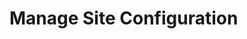 # Manage Site Configuration

<!-- You can build a wide variety of different types of websites using sites:
- Sites for your organizations
- Corporate websites
- Company intranets
- Small sites designed for internal teams
- Public-facing websites
- Extranets

Businesses can use sites to manage their internal teams by leveraging Liferay's robust user management and permission features.

## Livingstone's Website Needs {#livingstone}

Let's think about what kinds of sites _Livingstone Hotels & Resorts_ will need:

* A corporate site that features information and resources about the hotel group
	- A public-facing site featuring news and updates about the group, legal information, links to the hotels that belong to the group, and information about the history of _Livingstone Hotels & Resorts_
* Public-facing sites for each of the hotels within their group
	- Each of the websites should feature an option to book rooms at the hotel, information on amenities, details on reserving the hotel for events, travel packages, and information on local food and drink hotspots and things to do in the area.
* An internal employee intranet and digital workspace, _Livingstone Loop_
	- This site should be a space for employees to keep up-to-date with what's happening in the company and access employee materials.
	- The intranet should feature a space for employees to see company news and events, pages for teams within the company, and a repository of information from Human Resources.
		* This should include information on health insurance, documents, and policies necessary for employee success, calendars, training guides, and access to the employee handbook.
* A public-facing site for their travel magazine _Livingstone Life_
	- The _Livingstone Life_ site should present the latest articles and blog posts being created by the Livingstone team in an appealing way
	- Need pages where they can collect featured articles, photo galleries, top 10 lists, travel reviews, and links to travel packages sold by the Livingstone Group

Using the versatility of Liferay Sites, _Livingstone_ can create exactly the kinds of sites needed to meet their needs.

## Site Membership {#membership}

Once a user is a site member, they not only have access to a site's private pages, but they are also given any additional permissions that belong to the Site Member role. Member permissions can be modified through the permissions menus on the site or by creating different Site Teams.

<div class="key-point">
Key Point: <br />
Sites in Liferay have three different kinds of membership:
<ol>
  <li><i>Open</i>: When a site has open membership, any Liferay User can become a member of the site at any time.</li>
  <li><i>Restricted</i>: Restricted membership means a user can request membership to a site, but the Site Administrator must approve the user's request before they can become a site member.</li>
  <li><i>Private</i>: With private membership, users cannot request site membership. Site Administrators must manually select and add a user as a member.</li>
</ol>
</div>

You can view all the available open and restricted sites by adding the _My Sites_ application to a page and accessing the _Available Sites_ tab. Users can request access to any of the sites they are not already a Member of by selecting the _option_ button next to a site and choosing _Join_. Members of a site can be given additional privileges in the site with permissions. Site and Platform Administrators can give individual users unique permissions on resources within a site.

<div class="note">
Note: Site Membership is a default Site Role that gives users access to Private Pages in that site, along with permissions to view site assets.
</div>

## Site Roles

It is also possible to assign different roles within a site to Site Members. This can be done through _Site Roles_, which are defined equally for all sites, or through _Teams_, which are unique for each site.

<div class="key-point">
Key Point: <br />
<b>Site Roles</b> is a unique way of giving users access to do more within a site.
</div>

<figure>
	<img src="../images/lecture-images/site-roles.png" style="max-height:100%" />
	<figcaption style="font-size: x-small">Fig.1 The default Site Roles as seen in the Control Panel</figcaption>
</figure>

## Teams

Teams offer another way of giving users access to resources within a site. Site Roles can give you access to any number of resources in a site, whereas Teams only give you access to specific permissions for a specific site resource.

<div class="key-point">
Key Point: <br />
<b>Site Members</b> added to a Team have permissions on a specific site resource.
</div>

If a Site Administrator has a group of users who need to perform the same set of tasks in a site, he or she needs to organize them into Site Teams. The team can then be assigned permissions for various site-specific functions. Site Administrators cannot create custom Site Roles, so Teams are their preferred method for collecting permissions within a single site.

## Public Vs. Private Pages {#pages}

Sites are collections of content displayed on pages, but that content can be displayed to only a select group of users. With Liferay Sites, it is possible to create a site that has none, some, or all of its content public, while the rest can only be accessed by Site Members. This is possible using _Public_ and _Private_ pages.

<div class="key-point">
Key Point: <br />
<b>Sites</b> allow for both public and private pages.
</div>

* _Public pages_ are used to build a website for the public to see. Site membership is not required to access these pages.
* _Private pages_ are used for the _Members_ of the site to interact and collaborate. These pages are hidden from non-members.

An employee intranet will be a collection of private pages. Employees will need to be Site Members of the intranet site in order to access any of the content on the intranet. Sites can also be arranged hierarchically, meaning that within a private site, there can be private sites and pages that are only accessible to specific groups of users. In practice, this means that while all employees may be members of the top-level intranet site, not all will be members of the Board of Directors' site within the intranet, and therefore cannot access the content or pages within this site. This powerful control over which users can see and act on pages in Liferay is one of the key features of Liferay Sites.

## Sites and Organizations {#org}

Sites can be independent of, or associated with, Organizations. For example, you could create a Design organization that collects all Design employees in a company, and then create a site that belongs to that organization. Users that are members of the Design organization will automatically become members of the Design organization's site. Once they are members, they will be able to see all the private pages for that site.

<div class="key-point">
Key Point: <br />
<b>Organization Sites</b> can be created to give Organization members access to a specific site.
</div>

<figure>
	<img src="../images/lecture-images/org-site.png" style="max-height:100%" />
	<figcaption style="font-size: x-small">Fig.2 When selected, an organization site will automatically be created.</figcaption>
</figure>

## Site Navigation {#nav}

Liferay DXP separates site-scoped information from the _Control Panel_ by placing it in the _Site Administration_ panel. From here, you can select the specific site you want to work on. That site gives you features to work with under each of the following categories: Build, Content, Categorization, Recycle Bin, Members, Configuration, and Publishing.

<figure>
	<img src="../images/lecture-images/site-administration-panel.png" style="max-height:30%" />
	<figcaption style="font-size: x-small">Fig.3 The Site Administration Panel</figcaption>
</figure>

<br />

Traditionally, in Liferay and in websites in general, a single menu across the top of the page has been used for navigation. Buttons and drop-down menus are used to link between different pages on a site, but with Liferay's updated navigation tools, multiple navigation menus can be added to different pages within a site.

In the _Site Administration_ panel, the _Navigation Menus_ section allows you to add custom navigation menus to your sites. The _Default_ menu adds all the public pages on your site to the top of each page, but your custom navigation menus can be added to any page and to any part of the page. Just add the _Navigation Menu Widget_ as you would any other app, and choose the menu you want to display.

<div class="key-point">
Key Point: <br />
<b>Custom Navigation Menus</b> can make your site easier for users to traverse.
</div>

<figure>
	<img src="../images/lecture-images/nav.png" style="max-height:25%" />
	<figcaption style="font-size: x-small">Fig.4 The Navigation Menu widget can be added from the Add panel.</figcaption>
</figure>

## Site Hierarchies {#hierarchy}

As we saw in the last exercise with the creation of child sites under the default site, sites can be organized hierarchically to organize pages, content, application data, and users (via site memberships). Content-sharing is available for sites within the same hierarchy. For instance, if a parent site has a document called _Lunar Goals_ and _Objectives_ and wants all its child sites to have a copy, the parent site’s administrator can enable content-sharing to share the document automatically with its child sites. Content-sharing privileges can be set to let every site administrator share content across sites they manage. For example, web content structures and templates, categories, and widget templates can all be shared hierarchically across sites by site administrators.

<div class="key-point">
Key Point: <br />
Administrators gain more control over their sites by organizing sites hierarchically, because child sites do not inherit the members and roles of their parent. Access needs to be defined for each individual site.
</div>

Each child site in the hierarchy has its own administrator, and the Site Administrator role's permissions do not flow down to child sites in the hierarchy. If a Site Administrator creates a child site, he or she has the same permissions in that child site. This is not, however, because of inheritance, but because creating a site makes you the owner of that site.

<div class="key-point">
Key Point: <br />
Site Administrators of a parent site do not automatically inherit the Site Administrator role in their site's child sites.
</div>

<div class="note">
Note: If you wanted a user to have administrative access to all sites in a parent/child site hierarchy, you must create a role based on the Site Administrator role that has the permission Manage SubSites.
</div>

<div class="summary">
<h3>Knowledge Check</h3>
<ul>
  <li>There are three different kinds of Site Memberships:</li>
  <ol>
    <li>__________________________</li>
    <li>__________________________</li>
    <li>__________________________</li>
  </ol>
  <li>Sites allow for both __________________________ and __________________________ pages.</li>
  <li>Organizing sites hierarchically gives __________________________ more precise control over pages, content, app data, and site members.</li>
</ul>
</div> -->
